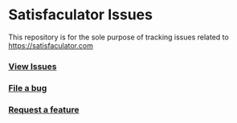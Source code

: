 # Satisfaculator Issues
This repository is for the sole purpose of tracking issues related to https://satisfaculator.com

### [View Issues](https://github.com/nathanburgess/satisfaculator-issues/issues)

### [File a bug](https://github.com/nathanburgess/satisfaculator-issues/issues/new?assignees=&labels=&template=bug_report.md&title=)


### [Request a feature](https://github.com/nathanburgess/satisfaculator-issues/issues/new?assignees=&labels=&template=feature_request.md&title=)
